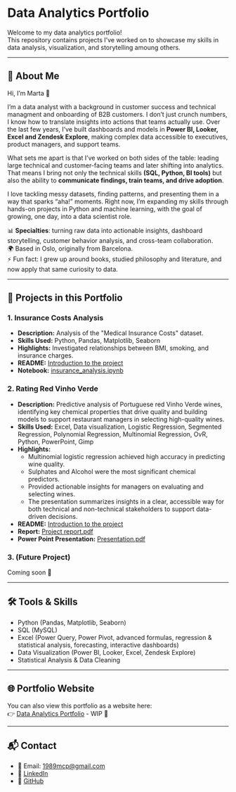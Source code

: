# Data Analytics Portfolio

Welcome to my data analytics portfolio!  
This repository contains projects I’ve worked on to showcase my skills in data analysis, visualization, and storytelling amoung others.  

---

## 🤗 About Me
Hi, I’m Marta 👋 

I’m a data analyst with a background in customer success and technical managment and onboarding of B2B customers. I don’t just crunch numbers, I know how to translate insights into actions that teams actually use. Over the last few years, I’ve built dashboards and models in **Power BI, Looker, Excel and Zendesk Explore**, making complex data accessible to executives, product managers, and support teams.

What sets me apart is that I’ve worked on both sides of the table: leading large technical and customer-facing teams and later shifting into analytics. That means I bring not only the technical skills **(SQL, Python, BI tools)** but also the ability to **communicate findings, train teams, and drive adoption**.

I love tackling messy datasets, finding patterns, and presenting them in a way that sparks “aha!” moments. Right now, I’m expanding my skills through hands-on projects in Python and machine learning, with the goal of growing, one day, into a data scientist role.

📊 **Specialties**: turning raw data into actionable insights, dashboard storytelling, customer behavior analysis, and cross-team collaboration.  
🌍 Based in Oslo, originally from Barcelona.  
⚡ Fun fact: I grew up around books, studied philosophy and literature, and now apply that same curiosity to data.

---

## 📂 Projects in this Portfolio

### 1. Insurance Costs Analysis
- **Description:** Analysis of the "Medical Insurance Costs" dataset.  
- **Skills Used:** Python, Pandas, Matplotlib, Seaborn  
- **Highlights:** Investigated relationships between BMI, smoking, and insurance charges.  
- **README:** [Introduction to the project](projects/insurance_costs_analysis/README.md)  
- **Notebook:** [insurance_analysis.ipynb](projects/insurance_costs_analysis/us_medical_insurance_costs_analysis.ipynb)  

### 2. Rating Red Vinho Verde  
- **Description:** Predictive analysis of Portuguese red Vinho Verde wines, identifying key chemical properties that drive quality and building models to support restaurant managers in selecting high-quality wines.  
- **Skills Used:** Excel, Data visualization, Logistic Regression, Segmented Regression, Polynomial Regression, Multinomial Regression, OvR, Python, PowerPoint, Gimp
- **Highlights:**  
  - Multinomial logistic regression achieved high accuracy in predicting wine quality.  
  - Sulphates and Alcohol were the most significant chemical predictors.  
  - Provided actionable insights for managers on evaluating and selecting wines.
  - The presentation summarizes insights in a clear, accessible way for both technical and non-technical stakeholders to support data-driven decisions.  
- **README:** [Introduction to the project](projects/data_analysis_exam_project/README.md)  
- **Report:** [Project report.pdf](projects/data_analysis_exam_project/da_exam_project_report.pdf)
- **Power Point Presentation:** [Presentation.pdf](projects/data_analysis_exam_project/da_exam_project_presentation.pdf)
 

### 3. (Future Project)  
Coming soon 🚀  

---

## 🛠️ Tools & Skills
- Python (Pandas, Matplotlib, Seaborn)  
- SQL (MySQL)
- Excel (Power Query, Power Pivot, advanced formulas, regression & statistical analysis, forecasting, interactive dashboards)
- Data Visualization (Power BI, Looker, Excel, Zendesk Explore)  
- Statistical Analysis & Data Cleaning  

---

## 🌐 Portfolio Website
You can also view this portfolio as a website here:  
👉 [Data Analytics Portfolio](https://cyb-seren7.github.io/marta.github.io/) - WIP 🚧

---

## 📬 Contact
- 📧 Email: 1989mcp@gmail.com
- 💼 [LinkedIn](https://linkedin.com/in/martacaballero)  
- 🐙 [GitHub](https://github.com/cyb-seren7)
